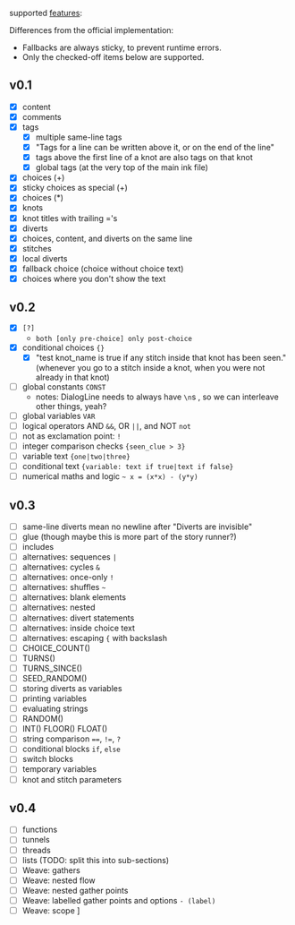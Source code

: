 supported [features](https://github.com/inkle/ink/blob/master/Documentation/WritingWithInk.md):

Differences from the official implementation:

* Fallbacks are always sticky, to prevent runtime errors.
* Only the checked-off items below are supported.

## v0.1

- [x] content
- [x] comments
- [x] tags
  - [x] multiple same-line tags
  - [x] "Tags for a line can be written above it, or on the end of the line"
  - [x] tags above the first line of a knot are also tags on that knot
  - [x] global tags (at the very top of the main ink file)
- [x] choices (+)
- [x] sticky choices as special (+)
- [x] choices (*)
- [x] knots
- [x] knot titles with trailing ='s
- [x] diverts
- [x] choices, content, and diverts on the same line
- [x] stitches
- [x] local diverts
- [x] fallback choice (choice without choice text)
- [x] choices where you don't show the text

## v0.2
- [x] `[?]`
  - `both [only pre-choice] only post-choice` 
- [x] conditional choices `{}`
  - [x] "test knot_name is true if any stitch inside that knot has been seen." (whenever you go to a stitch inside a knot, when you were not already in that knot)
- [ ] global constants `CONST`
  - notes: DialogLine needs to always have `\n`s , so we can interleave other things, yeah?
- [ ] global variables `VAR`
- [ ] logical operators AND `&&`, OR `||`, and NOT `not`
- [ ] not as exclamation point: `!`
- [ ] integer comparison checks `{seen_clue > 3}`
- [ ] variable text `{one|two|three}`
- [ ] conditional text `{variable: text if true|text if false}`
- [ ] numerical maths and logic `~ x = (x*x) - (y*y)`

## v0.3
- [ ] same-line diverts mean no newline after "Diverts are invisible"
- [ ] glue (though maybe this is more part of the story runner?)
- [ ] includes
- [ ] alternatives: sequences `|`
- [ ] alternatives: cycles `&`
- [ ] alternatives: once-only `!`
- [ ] alternatives: shuffles `~`
- [ ] alternatives: blank elements
- [ ] alternatives: nested
- [ ] alternatives: divert statements
- [ ] alternatives: inside choice text
- [ ] alternatives: escaping `{` with backslash
- [ ] CHOICE_COUNT()
- [ ] TURNS()
- [ ] TURNS_SINCE()
- [ ] SEED_RANDOM()
- [ ] storing diverts as variables
- [ ] printing variables
- [ ] evaluating strings
- [ ] RANDOM()
- [ ] INT() FLOOR() FLOAT()
- [ ] string comparison `==`, `!=`, `?`
- [ ] conditional blocks `if`, `else`
- [ ] switch blocks
- [ ] temporary variables
- [ ] knot and stitch parameters

## v0.4

- [ ] functions
- [ ] tunnels
- [ ] threads
- [ ] lists (TODO: split this into sub-sections)
- [ ] Weave: gathers
- [ ] Weave: nested flow
- [ ] Weave: nested gather points
- [ ] Weave: labelled gather points and options `- (label)`
- [ ] Weave: scope
]